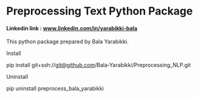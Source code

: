 # Preprocessing Text Python Package

#### Linkedin link : www.linkedin.com/in/yarabikki-bala

This python package prepared by Bala Yarabikki.

Install

pip install git+ssh://git@github.com/Bala-Yarabikki/Preprocessing_NLP.git

Uninstall

pip uninstall preprocess_bala_yarabikki

